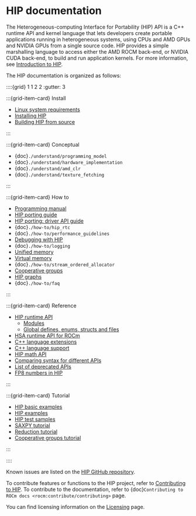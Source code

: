 # HIP documentation

The Heterogeneous-computing Interface for Portability (HIP) API is a C++ runtime
API and kernel language that lets developers create portable applications running
in heterogeneous systems, using CPUs and AMD GPUs and NVIDIA GPUs from a single source code.
HIP provides a simple marshalling language to access either the AMD ROCM back-end,
or NVIDIA CUDA back-end, to build and run application kernels. For more information,
see [Introduction to HIP](./understand/introduction_to_hip).

The HIP documentation is organized as follows:

::::{grid} 1 1 2 2
:gutter: 3

:::{grid-item-card} Install

* [Linux system requirements](https://rocm.docs.amd.com/projects/install-on-linux/en/latest/reference/system-requirements.html#supported-gpus)
* [Installing HIP](./install/install)
* [Building HIP from source](./install/build)

:::

:::{grid-item-card} Conceptual

* {doc}`./understand/programming_model`
* {doc}`./understand/hardware_implementation`
* {doc}`./understand/amd_clr`
* {doc}`./understand/texture_fetching`

:::

:::{grid-item-card} How to

* [Programming manual](./how-to/programming_manual)
* [HIP porting guide](./how-to/hip_porting_guide)
* [HIP porting: driver API guide](./how-to/hip_porting_driver_api)
* {doc}`./how-to/hip_rtc`
* {doc}`./how-to/performance_guidelines`
* [Debugging with HIP](./how-to/debugging)
* {doc}`./how-to/logging`
* [Unified memory](./how-to/unified_memory)
* [Virtual memory](./how-to/virtual_memory)
* {doc}`./how-to/stream_ordered_allocator`
* [Cooperative groups](./how-to/cooperative_groups)
* [HIP graphs](./how-to/hipgraph)
* {doc}`./how-to/faq`

:::

:::{grid-item-card} Reference

* [HIP runtime API](./reference/hip_runtime_api_reference)
  * [Modules](./reference/hip_runtime_api/modules)
  * [Global defines, enums, structs and files](./reference/hip_runtime_api/global_defines_enums_structs_files)
* [HSA runtime API for ROCm](./reference/virtual_rocr)
* [C++ language extensions](./reference/cpp_language_extensions)
* [C++ language support](./reference/cpp_language_support)
* [HIP math API](./reference/math_api)
* [Comparing syntax for different APIs](./reference/terms)
* [List of deprecated APIs](./reference/deprecated_api_list)
* [FP8 numbers in HIP](./reference/fp8_numbers)

:::

:::{grid-item-card} Tutorial

* [HIP basic examples](https://github.com/ROCm/rocm-examples/tree/develop/HIP-Basic)
* [HIP examples](https://github.com/ROCm/HIP-Examples)
* [HIP test samples](https://github.com/ROCm/hip-tests/tree/develop/samples)
* [SAXPY tutorial](./tutorial/saxpy)
* [Reduction tutorial](./tutorial/reduction)
* [Cooperative groups tutorial](./tutorial/cooperative_groups_tutorial)

:::

::::

Known issues are listed on the [HIP GitHub repository](https://github.com/ROCm/HIP/issues).

To contribute features or functions to the HIP project, refer to [Contributing to HIP](https://github.com/ROCm/HIP/blob/develop/CONTRIBUTING.md).
To contribute to the documentation, refer to {doc}`Contributing to ROCm docs <rocm:contribute/contributing>` page.

You can find licensing information on the [Licensing](https://rocm.docs.amd.com/en/latest/about/license.html) page.
